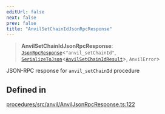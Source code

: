 ```yaml
---
editUrl: false
next: false
prev: false
title: "AnvilSetChainIdJsonRpcResponse"
---
```


> **AnvilSetChainIdJsonRpcResponse**: [`JsonRpcResponse`](/reference/tevm/jsonrpc/type-aliases/jsonrpcresponse/)\<`"anvil_setChainId"`, [`SerializeToJson`](/reference/tevm/procedures/type-aliases/serializetojson/)\<[`AnvilSetChainIdResult`](/reference/tevm/actions/type-aliases/anvilsetchainidresult/)\>, `AnvilError`\>

JSON-RPC response for `anvil_setChainId` procedure

## Defined in

[procedures/src/anvil/AnvilJsonRpcResponse.ts:122](https://github.com/evmts/tevm-monorepo/blob/main/packages/procedures/src/anvil/AnvilJsonRpcResponse.ts#L122)
